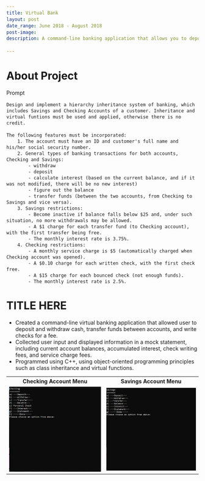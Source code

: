 ```yaml
---
title: Virtual Bank
layout: post
date_range: June 2018 - August 2018
post-image: 
description: A command-line banking application that allows you to deposit, withdraw, and write checks.

---
```


# About Project
Prompt
```
Design and implement a hierarchy inheritance system of banking, which includes Savings and Checking Accounts of a customer. Inheritance and virtual funtions must be used and applied, otherwise there is no credit.

The following features must be incorporated:
	1. The account must have an ID and customer's full name and his/her	social security number.
	2. General types of banking transactions for both accounts, Checking and Savings: 
		- withdraw
		- deposit
		- calculate interest (based on the current balance, and if it was not modified, there will be no new interest)
		- figure out the balance
		- transfer funds (between the two accounts, from Checking to Savings and vice versa).
	3. Savings restrictions:
		- Become inactive if balance falls below $25 and, under such situation, no more withdrawals may be allowed.
		- A $1 charge for each transfer fund (to Checking account), with the first transfer being free.
		- The monthly interest rate is 3.75%.
	4. Checking restrictions:
		- A monthly service charge is $5 (automatically charged when Checking account was opened).
		- A $0.10 charge for each written check, with the first check free.
		- A $15 charge for each bounced check (not enough funds).
		- The monthly interest rate is 2.5%.
```

# TITLE HERE

- Created a command-line virtual banking application that allowed user to deposit and withdraw cash, transfer funds
between accounts, and write checks for a fee.
- Collected user input and displayed information in a mock statement, including current account balances, accumulated
interest, check writing fees, and service charge fees.
- Programmed using C++, using object-oriented programming principles such as class inheritance and virtual functions.

<table>
  <tr>
	<th>Checking Account Menu</th>
	<th>Savings Account Menu</th>
  </tr>
  <tr>
    <td><img src="https://raw.githubusercontent.com/rgalibut/rgalibut.github.io/main/assets/images/Virtual%20Bank/Checking%20Account.png" alt="Checking"></td>
	<td><img src="https://raw.githubusercontent.com/rgalibut/rgalibut.github.io/main/assets/images/Virtual%20Bank/Savings%20Account.png" alt="Savings"></td>
  </tr>
</table>